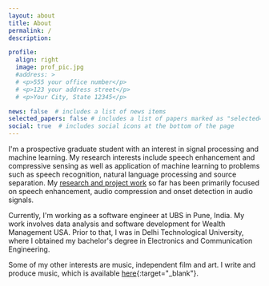 ```yaml
---
layout: about
title: About
permalink: /
description: 

profile:
  align: right
  image: prof_pic.jpg
  #address: >
  # <p>555 your office number</p>
  # <p>123 your address street</p>
  # <p>Your City, State 12345</p>

news: false  # includes a list of news items
selected_papers: false # includes a list of papers marked as "selected={true}"
social: true  # includes social icons at the bottom of the page
---
```


I'm a prospective graduate student with an interest in signal processing and machine learning. My research interests include speech enhancement and compressive sensing as well as application of machine learning to problems such as speech recognition, natural language processing and source separation. My [research and project work](/projects) so far has been primarily focused on speech enhancement, audio compression and onset detection in audio signals. 

Currently, I'm working as a software engineer at UBS in Pune, India. My work involves data analysis and software development for Wealth Management USA. Prior to that, I was in Delhi Technological University, where I obtained my bachelor's degree in Electronics and Communication Engineering.

Some of my other interests are music, independent film and art. I write and produce music, which is available [here](https://tarynn.bandcamp.com/){:target="\_blank"}.

